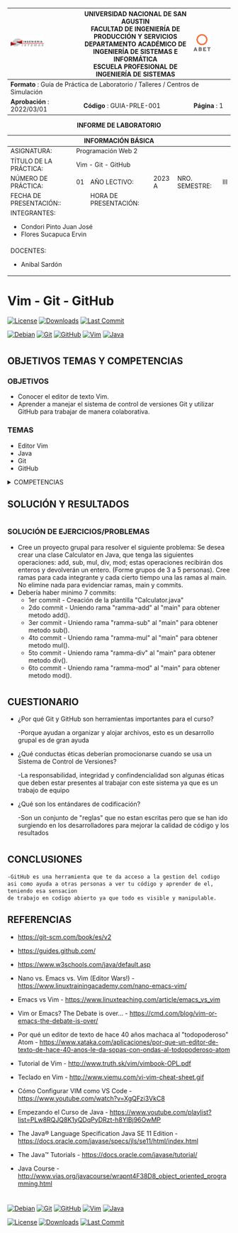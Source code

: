 <!-- Template de cabecera -->
<div align="center">
<table>
    <theader>
        <tr>
            <td>
                <img src="https://github.com/rescobedoq/pw2/blob/main/epis.png?raw=true" alt="EPIS" style="width:50%; height:auto"/>
            </td>
            <th>
                <span style="font-weight:bold;">UNIVERSIDAD NACIONAL DE SAN AGUSTIN</span><br />
                <span style="font-weight:bold;">FACULTAD DE INGENIERÍA DE PRODUCCIÓN Y SERVICIOS</span><br />
                <span style="font-weight:bold;">DEPARTAMENTO ACADÉMICO DE INGENIERÍA DE SISTEMAS E INFORMÁTICA</span><br />
                <span style="font-weight:bold;">ESCUELA PROFESIONAL DE INGENIERÍA DE SISTEMAS</span>
            </th>
            <td>
                <img src="https://github.com/rescobedoq/pw2/blob/main/abet.png?raw=true" alt="ABET" style="width:50%; height:auto"/>
            </td>
        </tr>
    </theader>
    <tbody>
        <tr>
            <td colspan="3">
                <span style="font-weight:bold;">Formato
                </span>: Guía de Práctica de Laboratorio / Talleres / Centros de Simulación
            </td>
        </tr>
        <tr>
            <td>
                <span style="font-weight:bold;">Aprobación
                </span>:  2022/03/01
            </td>
            <td>
                <span style="font-weight:bold;">Código
                </span>: GUIA-PRLE-001
            </td>
            <td>
                <span style="font-weight:bold;">Página
                </span>: 1
            </td>
        </tr>
    </tbody>
</table>
</div>

<!-- Información de laboratorio actual -->
<div align="center">
    <span style="font-weight:bold;">INFORME DE LABORATORIO</span><br />
</div>

<table>
    <theader>
        <tr>
            <th colspan="6">INFORMACIÓN BÁSICA</th>
        </tr>
    </theader>
    <tbody>
        <tr>
            <td>ASIGNATURA:</td>
            <td colspan="5">Programación Web 2</td>
        </tr>
        <tr>
            <td>TÍTULO DE LA PRÁCTICA:</td>
            <!-- Campo editable -->
            <td colspan="5">Vim - Git - GitHub</td>
        </tr>
        <tr>
            <td>NÚMERO DE PRÁCTICA:</td>
            <!-- Campo editable -->
            <td>01</td>
            <td>AÑO LECTIVO:</td>
            <!-- Campo editable -->
            <td>2023 A</td>
            <td>NRO. SEMESTRE:</td>
            <td>III</td>
        </tr>
        <tr>
            <td>FECHA DE PRESENTACIÓN::</td>
            <!-- Campo editable -->
            <td>  </td>
            <td>HORA DE PRESENTACIÓN:</td>
            <!-- Campo editable -->
            <td>  </td>
        </tr>
        <tr>
            <td colspan="6">INTEGRANTES:
                <!-- Campo editable -->
                <ul>
                    <!-- Aquí los integrantes del grupo -->
                    <li>Condori Pinto Juan José</li>
                    <li>Flores Sucapuca Ervin</li>
                </ul>
            </td>
        </tr>
        <tr>
            <td colspan="6">DOCENTES:
                <ul>
                    <li> Anibal Sardón </li>
                </ul>
            </td>
        </tr>
    </tdbody>
</table>

<!-- Campo editable (título de práctica) -->
# Vim - Git - GitHub

[![License][license]][license-file]
[![Downloads][downloads]][releases]
[![Last Commit][last-commit]][releases]

[![Debian][Debian]][debian-site]
[![Git][Git]][git-site]
[![GitHub][GitHub]][github-site]
[![Vim][Vim]][vim-site]
[![Java][Java]][java-site]

#

## OBJETIVOS TEMAS Y COMPETENCIAS

### OBJETIVOS
<!-- Campo editable -->
- Conocer el editor de texto Vim.
- Aprender a manejar el sistema de control de versiones Git y utilizar GitHub para trabajar de manera colaborativa.

### TEMAS
<!-- Campo editable -->
- Editor Vim
- Java
- Git
- GitHub

<details>
<summary>COMPETENCIAS</summary>
<!-- Campo editable -->
- C.c Diseña responsablemente sistemas, componentes o procesos para satisfacer necesidades dentro de restricciones realistas: económicas, medio ambientales, sociales, políticas, éticas, de salud, de seguridad, manufacturación y sostenibilidad.
- C.m Construye responsablemente soluciones siguiendo un proceso adecuado llevando a cabo las pruebas ajustada a los recursos disponibles del cliente.
- C.p Aplica de forma flexible técnicas, métodos, principios, normas, estándares y herramientas de ingeniería necesarias para la construcción de software e implementación de sistemas de información.

</details>

## SOLUCIÓN Y RESULTADOS

#

### SOLUCIÓN DE EJERCICIOS/PROBLEMAS

<!-- Aquí los ejercicios propuestos (grupales) -->

- Cree un proyecto grupal para resolver el siguiente problema: Se desea crear una clase Calculator en Java, que tenga las siguientes operaciones: add, sub, mul, div, mod; estas operaciones recibirán dos enteros y devolverán un entero. (Forme grupos de 3 a 5 personas). Cree ramas para cada integrante y cada cierto tiempo una las ramas al main. No elimine nada para evidenciar ramas, main y commits.
- Debería haber minimo 7 commits:
  - 1er commit - Creación de la plantilla "Calculator.java"
  - 2do commit - Uniendo rama "ramma-add" al "main" para obtener metodo add().
  - 3er commit - Uniendo rama "ramma-sub" al "main" para obtener metodo sub().
  - 4to commit - Uniendo rama "ramma-mul" al "main" para obtener metodo mul().
  - 5to commit - Uniendo rama "ramma-div" al "main" para obtener metodo div().
  - 6to commit - Uniendo rama "ramma-mod" al "main" para obtener metodo mod().

#

## CUESTIONARIO
<!-- Aquí las preguntas del cuestionario -->
- ¿Por qué Git y GitHub son herramientas importantes para el curso?

    -Porque ayudan a organizar y alojar archivos, esto es un desarrollo grupal es de gran ayuda

- ¿Qué conductas éticas deberían promocionarse cuando se usa un Sistema de Control de Versiones?

    -La responsabilidad, integridad y confindencialidad son algunas éticas que deben estar presentes al trabajar con este sistema ya que es un trabajo de equipo

- ¿Qué son los entándares de codificación?

    -Son un conjunto de "reglas" que no estan escritas pero que se han ido surgiendo en los desarrolladores para mejorar la calidad de código y los resultados

#

## CONCLUSIONES
<!-- Aquí las preguntas del cuestionario -->
    -GitHub es una herramienta que te da acceso a la gestion del codigo asi como ayuda a otras personas a ver tu código y aprender de el, teniendo esa sensacion
    de trabajo en codigo abierto ya que todo es visible y manipulable.

## REFERENCIAS
<!-- Campo editable -->
- https://git-scm.com/book/es/v2
- https://guides.github.com/
- https://www.w3schools.com/java/default.asp

- Nano vs. Emacs vs. Vim (Editor Wars!) - https://www.linuxtrainingacademy.com/nano-emacs-vim/
- Emacs vs Vim - https://www.linuxteaching.com/article/emacs_vs_vim
- Vim or Emacs? The Debate is over… - https://cmd.com/blog/vim-or-emacs-the-debate-is-over/
- Por qué un editor de texto de hace 40 años machaca al "todopoderoso" Atom - https://www.xataka.com/aplicaciones/por-que-un-editor-de-texto-de-hace-40-anos-le-da-sopas-con-ondas-al-todopoderoso-atom

- Tutorial de Vim - http://www.truth.sk/vim/vimbook-OPL.pdf
- Teclado en Vim - http://www.viemu.com/vi-vim-cheat-sheet.gif
- Cómo Configurar VIM como VS Code - https://www.youtube.com/watch?v=XgQFzi3VkC8

- Empezando el Curso de Java - https://www.youtube.com/playlist?list=PLw8RQJQ8K1yQDqPyDRzt-h8YlBj96OwMP
- The Java® Language Specification Java SE 11 Edition - https://docs.oracle.com/javase/specs/jls/se11/html/index.html
- The Java™ Tutorials - https://docs.oracle.com/javase/tutorial/
- Java Course - http://www.vias.org/javacourse/wrapnt4F38D8_object_oriented_programming.html

#

[license]: https://img.shields.io/github/license/rescobedoq/pw2?label=rescobedoq
[license-file]: https://github.com/rescobedoq/pw2/blob/main/LICENSE
[downloads]: https://img.shields.io/github/downloads/rescobedoq/pw2/total?label=Downloads
[releases]: https://github.com/rescobedoq/pw2/releases/
[last-commit]: https://img.shields.io/github/last-commit/rescobedoq/pw2?label=Last%20Commit
[Debian]: https://img.shields.io/badge/Debian-D70A53?style=for-the-badge&logo=debian&logoColor=white
[debian-site]: https://www.debian.org/index.es.html
[Git]: https://img.shields.io/badge/git-%23F05033.svg?style=for-the-badge&logo=git&logoColor=white
[git-site]: https://git-scm.com/
[GitHub]: https://img.shields.io/badge/github-%23121011.svg?style=for-the-badge&logo=github&logoColor=white
[github-site]: https://github.com/
[Vim]: https://img.shields.io/badge/VIM-%2311AB00.svg?style=for-the-badge&logo=vim&logoColor=white
[vim-site]: https://www.vim.org/
[Java]: https://img.shields.io/badge/java-%23ED8B00.svg?style=for-the-badge&logo=java&logoColor=white
[java-site]: https://docs.oracle.com/javase/tutorial/

[![Debian][Debian]][debian-site]
[![Git][Git]][git-site]
[![GitHub][GitHub]][github-site]
[![Vim][Vim]][vim-site]
[![Java][Java]][java-site]

[![License][license]][license-file]
[![Downloads][downloads]][releases]
[![Last Commit][last-commit]][releases]
